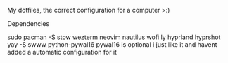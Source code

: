 My dotfiles, the correct configuration for a computer >:)


Dependencies

sudo pacman -S stow wezterm neovim nautilus wofi ly hyprland hyprshot 
yay -S swww python-pywal16
pywal16 is optional i just like it and havent added a automatic configuration for it
